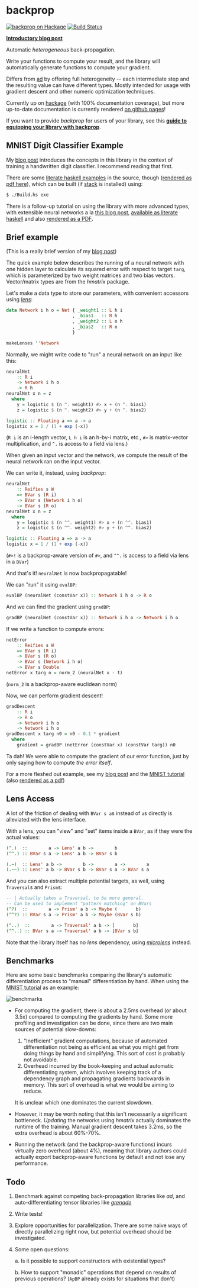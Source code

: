 backprop
========

[![backprop on Hackage](https://img.shields.io/hackage/v/backprop.svg?maxAge=2592000)](https://hackage.haskell.org/package/backprop)
[![Build Status](https://travis-ci.org/mstksg/backprop.svg?branch=master)](https://travis-ci.org/mstksg/backprop)

[**Introductory blog post**][blog]

[blog]: https://blog.jle.im/entry/introducing-the-backprop-library.html

Automatic *heterogeneous* back-propagation.

Write your functions to compute your result, and the library will automatically
generate functions to compute your gradient.

Differs from [ad][] by offering full heterogeneity -- each intermediate step
and the resulting value can have different types.  Mostly intended for usage
with gradient descent and other numeric optimization techniques.

[ad]: http://hackage.haskell.org/package/ad

Currently up on [hackage][] (with 100% documentation coverage), but more
up-to-date documentation is currently rendered [on github pages][docs]!

[hackage]: http://hackage.haskell.org/package/backprop
[docs]: https://mstksg.github.io/backprop

If you want to provide *backprop* for users of your library, see this **[guide
to equipping your library with backprop][library]**.

[library]: https://github.com/mstksg/backprop/wiki/Equipping-your-Library-with-Backprop

MNIST Digit Classifier Example
------------------------------

My [blog post][blog] introduces the concepts in this library in the context of
training a handwritten digit classifier.  I recommend reading that first.

There are some [literate haskell examples][mnist-lhs] in the source, though
([rendered as pdf here][mnist-pdf]), which can be built (if [stack][] is
installed) using:

[mnist-lhs]: https://github.com/mstksg/backprop/blob/master/samples/backprop-mnist.lhs
[mnist-pdf]: https://github.com/mstksg/backprop/blob/master/renders/backprop-mnist.pdf
[stack]: http://haskellstack.org/

```bash
$ ./Build.hs exe
```

There is a follow-up tutorial on using the library with more advanced types,
with extensible neural networks a la [this blog post][blog], [available as
literate haskell][neural-lhs] and also [rendered as a PDF][neural-pdf].

[blog]: https://blog.jle.im/entries/series/+practical-dependent-types-in-haskell.html
[neural-lhs]: https://github.com/mstksg/backprop/blob/master/samples/extensible-neural.lhs
[neural-pdf]: https://github.com/mstksg/backprop/blob/master/renders/extensible-neural.pdf

Brief example
-------------

(This is a really brief version of my [blog post][blog])

The quick example below describes the running of a neural network with one
hidden layer to calculate its squared error with respect to target `targ`,
which is parameterized by two weight matrices and two bias vectors.
Vector/matrix types are from the *hmatrix* package.

Let's make a data type to store our parameters, with convenient accessors using
*[lens][]*:

[lens]: http://hackage.haskell.org/package/lens

```haskell
data Network i h o = Net { _weight1 :: L h i
                         , _bias1   :: R h
                         , _weight2 :: L o h
                         , _bias2   :: R o
                         }

makeLenses ''Network
```

Normally, we might write code to "run" a neural network on an input like this:

```haskell
neuralNet
    :: R i
    -> Network i h o
    -> R h
neuralNet x n = z
  where
    y = logistic $ (n ^. weight1) #> x + (n ^. bias1)
    z = logistic $ (n ^. weight2) #> y + (n ^. bias2)

logistic :: Floating a => a -> a
logistic x = 1 / (1 + exp (-x))
```

(`R i` is an i-length vector, `L h i` is an h-by-i matrix, etc., `#>` is
matrix-vector multiplication, and `^.` is access to a field via lens.)

When given an input vector and the network, we compute the result of the neural
network ran on the input vector.

We can write it, instead, using *backprop*:

```haskell
neuralNet
    :: Reifies s W
    => BVar s (R i)
    -> BVar s (Network i h o)
    -> BVar s (R o)
neuralNet x n = z
  where
    y = logistic $ (n ^^. weight1) #> x + (n ^^. bias1)
    z = logistic $ (n ^^. weight2) #> y + (n ^^. bias2)

logistic :: Floating a => a -> a
logistic x = 1 / (1 + exp (-x))
```

(`#>!` is a backprop-aware version of `#>`, and `^^.` is access to a field via
lens in a `BVar`)

And that's it!  `neuralNet` is now backpropagatable!

We can "run" it using `evalBP`:

```haskell
evalBP (neuralNet (constVar x)) :: Network i h o -> R o
```

And we can find the gradient using `gradBP`:

```haskell
gradBP (neuralNet (constVar x)) :: Network i h o -> Network i h o
```

If we write a function to compute errors:

```haskell
netError
    :: Reifies s W
    => BVar s (R i)
    -> BVar s (R o)
    -> BVar s (Network i h o)
    -> BVar s Double
netError x targ n = norm_2 (neuralNet x - t)
```

(`norm_2` is a backprop-aware euclidean norm)

Now, we can perform gradient descent!

```haskell
gradDescent
    :: R i
    -> R o
    -> Network i h o
    -> Network i h o
gradDescent x targ n0 = n0 - 0.1 * gradient
  where
    gradient = gradBP (netError (constVar x) (constVar targ)) n0
```

Ta dah!  We were able to compute the gradient of our error function, just by
only saying how to compute *the error itself*.

For a more fleshed out example, see my [blog post][blog] and the [MNIST
tutorial][mnist-lhs] (also [rendered as a pdf][mnist-pdf])

Lens Access
-----------

A lot of the friction of dealing with `BVar s a`s instead of `a`s directly is
alleviated with the lens interface.

With a lens, you can "view" and "set" items inside a `BVar`, as if they were
the actual values:

```haskell
(^.)  ::        a -> Lens' a b ->        b
(^^.) :: BVar s a -> Lens' a b -> BVar s b

(.~)  :: Lens' a b ->        b ->        a ->        a
(.~~) :: Lens' a b -> BVar s b -> BVar s a -> BVar s a
```

And you can also extract multiple potential targets, as well, using
`Traversal`s and `Prism`s:

```haskell
-- | Actually takes a Traversal, to be more general.
-- Can be used to implement "pattern matching" on BVars
(^?)  ::        a -> Prism' a b -> Maybe (       b)
(^^?) :: BVar s a -> Prism' a b -> Maybe (BVar s b)

(^..)  ::        a -> Traversal' a b -> [       b]
(^^..) :: BVar s a -> Traversal' a b -> [BVar s b]
```

Note that the library itself has no *lens* dependency, using *[microlens][]*
instead.

[microlens]: http://hackage.haskell.org/package/microlens

Benchmarks
----------

Here are some basic benchmarks comparing the library's automatic
differentiation process to "manual" differentiation by hand.  When using the
[MNIST tutorial][bench] as an example:

[bench]: https://github.com/mstksg/backprop/blob/master/bench/MNISTBench.hs

![benchmarks](https://i.imgur.com/9DXUaOI.png)

*   For computing the gradient, there is about a 2.5ms overhead (or about 3.5x)
    compared to computing the gradients by hand.  Some more profiling and
    investigation can be done, since there are two main sources of potential
    slow-downs:

    1.  "Inefficient" gradient computations, because of automated
        differentiation not being as efficient as what you might get from doing
        things by hand and simplifying.  This sort of cost is probably not
        avoidable.
    2.  Overhead incurred by the book-keeping and actual automatic
        differentiating system, which involves keeping track of a dependency
        graph and propagating gradients backwards in memory.  This sort of
        overhead is what we would be aiming to reduce.

    It is unclear which one dominates the current slowdown.

*   However, it may be worth noting that this isn't necessarily a significant
    bottleneck.  *Updating* the networks using *hmatrix* actually dominates the
    runtime of the training.  Manual gradient descent takes 3.2ms, so the extra
    overhead is about 60%-70%.

*   Running the network (and the backprop-aware functions) incurs virtually
    zero overhead (about 4%), meaning that library authors could actually
    export backprop-aware functions by default and not lose any performance.

Todo
----

1.  Benchmark against competing back-propagation libraries like *ad*, and
    auto-differentiating tensor libraries like *[grenade][]*

    [grenade]: https://github.com/HuwCampbell/grenade

2.  Write tests!

3.  Explore opportunities for parallelization.  There are some naive ways of
    directly parallelizing right now, but potential overhead should be
    investigated.

4.  Some open questions:

    a.  Is it possible to support constructors with existential types?

    b.  How to support "monadic" operations that depend on results of previous
        operations? (`ApBP` already exists for situations that don't)
